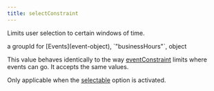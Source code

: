 ```yaml
---
title: selectConstraint
---
```


Limits user selection to certain windows of time.

<div class='spec' markdown='1'>
a groupId for [Events](event-object), `"businessHours"`, object
</div>

This value behaves identically to the way [eventConstraint](eventConstraint) limits where events can go. It accepts the same values.

Only applicable when the [selectable](selectable) option is activated.
